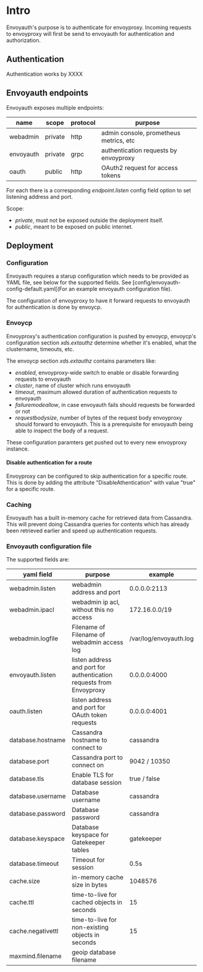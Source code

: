 # Intro

Envoyauth's purpose is to authenticate for envoyproxy. Incoming requests to envoyproxy will first be send to envoyauth for authentication and authorization.

## Authentication

Authentication works by XXXX

## Envoyauth endpoints

Envoyauth exposes multiple endpoints:

| name      | scope   | protocol | purpose                                |
| --------- | ------- | -------- | -------------------------------------- |
| webadmin  | private | http     | admin console, prometheus metrics, etc |
| envoyauth | private | grpc     | authentication requests by envoyproxy  |
| oauth     | public  | http     | OAuth2 request for access tokens       |

For each there is a corresponding _endpoint.listen_ config field option to set listening address and port.

Scope:

- _private_, must not be exposed outside the deployment itself.
- _public_, meant to be exposed on public internet.

## Deployment

### Configuration

Envoyauth requires a starup configuration which needs to be provided as YAML file, see below for the supported fields. See [config/envoyauth-config-default.yaml[(For an example envoyauth configuration file).

The configuration of envoyproxy to have it forward requests to envoyauth for authentication is done by envoycp.

### Envoycp

Envoyproxy's authentication configuration is pushed by envoycp, envoycp's configuration section _xds.extauthz_ determine whether it's enabled, what the clustername, timeouts, etc.

The envoycp section _xds.extauthz_ contains parameters like:

- _enabled_, envoyproxy-wide switch to enable or disable forwarding requests to envoyauth
- _cluster_, name of cluster which runs envoyauth
- _timeout_, maximum allowed duration of authentication requests to envoyauth
- _failuremodeallow_, in case envoyauth fails should requests be forwarded or not
- _requestbodysize_, number of bytes of the request body envoyproxy should forward to envoyauth. This is a prerequisite for envoyauth being able to inspect the body of a request.

These configuration paramters get pushed out to every new envoyproxy instance.

#### Disable authentication for a route

Envoyproxy can be configured to skip authentication for a specific route. This is done by adding the attribute "DisableAthentication" with value "true" for a specific route.

### Caching

Envoyauth has a built in-memory cache for retrieved data from Cassandra. This will prevent doing Cassandra queries for contents which has already been retrieved earlier and speed up authentication requests.

### Envoyauth configuration file

The supported fields are:

| yaml field        | purpose                                                             | example                |
| ----------------- | ------------------------------------------------------------------- | ---------------------- |
| webadmin.listen   | webadmin address and port                                           | 0.0.0.0:2113           |
| webadmin.ipacl    | webadmin ip acl, without this no access                             | 172.16.0.0/19          |
| webadmin.logfile  | Filename of Filename of webadmin access log                         | /var/log/envoyauth.log |
| envoyauth.listen  | listen address and port for authentication requests from Envoyproxy | 0.0.0.0:4000           |
| oauth.listen      | listen address and port for OAuth token requests                    | 0.0.0.0:4001           |
| database.hostname | Cassandra hostname to connect to                                    | cassandra              |
| database.port     | Cassandra port to connect on                                        | 9042 / 10350           |
| database.tls      | Enable TLS for database session                                     | true / false           |
| database.username | Database username                                                   | cassandra              |
| database.password | Database password                                                   | cassandra              |
| database.keyspace | Database keyspace for Gatekeeper tables                             | gatekeeper             |
| database.timeout  | Timeout for session                                                 | 0.5s                   |
| cache.size        | in-memory cache size in bytes                                       | 1048576                |
| cache.ttl         | time-to-live for cached objects in seconds                          | 15                     |
| cache.negativettl | time-to-live for non-existing objects in seconds                    | 15                     |
| maxmind.filename  | geoip database filename                                             |                        |
